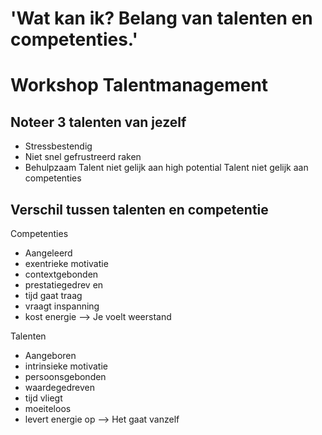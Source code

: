 # 'Wat kan ik? Belang van talenten en competenties.'

# Workshop Talentmanagement

## Noteer 3 talenten van jezelf

- Stressbestendig
- Niet snel gefrustreerd raken
- Behulpzaam 
Talent niet gelijk aan high potential
Talent niet gelijk aan competenties

## Verschil tussen talenten en competentie

Competenties
- Aangeleerd
- exentrieke motivatie
- contextgebonden
- prestatiegedrev en
- tijd gaat traag
- vraagt inspanning
- kost energie
--> Je voelt weerstand

Talenten
- Aangeboren
- intrinsieke motivatie
- persoonsgebonden
- waardegedreven
- tijd vliegt
- moeiteloos
- levert energie op
--> Het gaat vanzelf


